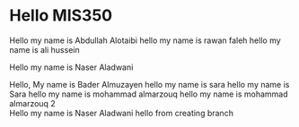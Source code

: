 # Hello MIS350


Hello my name is Abdullah Alotaibi
hello my name is rawan faleh
hello my name is ali hussein


Hello my name is Naser Aladwani


Hello, My name is Bader Almuzayen
hello my name is sara 
hello my name is Sara 
hello my name is mohammad almarzouq
hello my name is mohammad almarzouq 2    
Hello my name is Naser Aladwani
hello from creating branch
